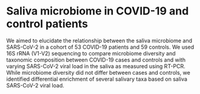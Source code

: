 # Saliva microbiome in COVID-19 and control patients

We aimed to elucidate the relationship between the saliva microbiome and SARS-CoV-2 in a cohort of 53 COVID-19 patients and 59 controls. We used 16S rRNA (V1-V2) sequencing to compare microbiome diversity and taxonomic composition between COVID-19 cases and controls and with varying SARS-CoV-2 viral load in the saliva as measured using RT-PCR. While microbiome diversity did not differ between cases and controls, we identified differential enrichment of several salivary taxa based on saliva SARS-CoV-2 viral load.
